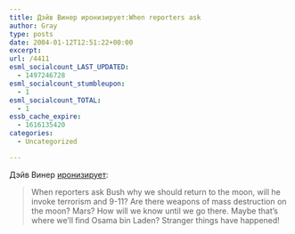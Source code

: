 ```yaml
---
title: Дэйв Винер иронизирует:When reporters ask
author: Gray
type: posts
date: 2004-01-12T12:51:22+00:00
excerpt:
url: /4411
esml_socialcount_LAST_UPDATED:
  - 1497246728
esml_socialcount_stumbleupon:
  - 1
esml_socialcount_TOTAL:
  - 1
essb_cache_expire:
  - 1616135420
categories:
  - Uncategorized

---
```








Дэйв Винер <a href="http://archive.scripting.com/2004/01/12#When:9:18:59AM" target="_blank">иронизирует</a>:

> When reporters ask Bush why we should return to the moon, will he invoke terrorism and 9-11? Are there weapons of mass destruction on the moon? Mars? How will we know until we go there. Maybe that&#8217;s where we&#8217;ll find Osama bin Laden? Stranger things have happened!
